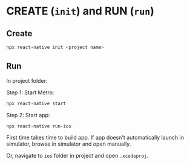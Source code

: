 # CREATE (`init`) and RUN (`run`)

## Create

```zsh
npx react-native init <project name>
```

## Run

In project folder:

Step 1: Start Metro:

```zsh
npx react-native start
```

Step 2: Start app:

```zsh
npx react-native run-ios
```

First time takes time to build app. If app doesn't automatically launch in simulator, browse in simulator and open manually.

Or, navigate to `ios` folder in project and open `.xcodeproj`.

